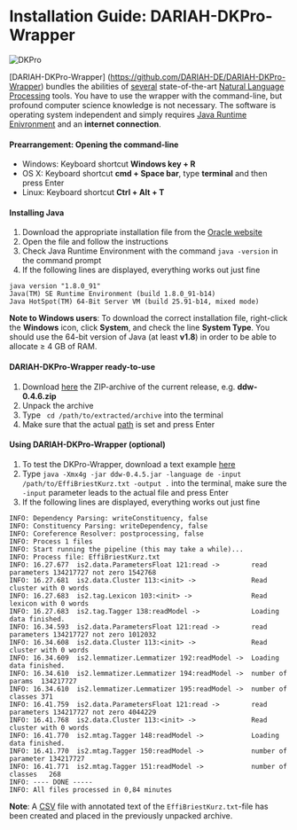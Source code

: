 # Installation Guide: DARIAH-DKPro-Wrapper
![DKPro](https://www.ukp.tu-darmstadt.de/fileadmin/user_upload/Shared_Icons/DKPro.png)

[DARIAH-DKPro-Wrapper] (https://github.com/DARIAH-DE/DARIAH-DKPro-Wrapper) bundles the abilities of [several](https://github.com/DARIAH-DE/DARIAH-DKPro-Wrapper/blob/master/doc/tutorial.adoc#AvailableComponents) state-of-the-art [Natural Language Processing](https://en.wikipedia.org/wiki/Natural_language_processing) tools. You have to use the wrapper with the command-line, but profound computer science knowledge is not necessary. The software is operating system independent and simply requires [Java Runtime Enivronment](https://en.wikipedia.org/wiki/Java_virtual_machine#Execution_environment) and an **internet connection**.

#### Prearrangement: Opening the command-line
- Windows: Keyboard shortcut **Windows key + R**
- OS X: Keyboard shortcut **cmd + Space bar**, type **terminal** and then press Enter
- Linux: Keyboard shortcut **Ctrl + Alt + T**

#### Installing Java
1. Download the appropriate installation file from the [Oracle website](http://www.oracle.com/technetwork/java/javase/downloads/jre8-downloads-2133155.html)
2. Open the file and follow the instructions
3. Check Java Runtime Environment with the command `java -version` in the command prompt
3. If the following lines are displayed, everything works out just fine

~~~
java version "1.8.0_91"
Java(TM) SE Runtime Environment (build 1.8.0_91-b14)
Java HotSpot(TM) 64-Bit Server VM (build 25.91-b14, mixed mode)
~~~

**Note to Windows users**: To download the correct installation file, right-click the **Windows** icon, click **System**, and check the line **System Type**. You should use the 64-bit version of Java (at least **v1.8**) in order to be able to allocate ≥ 4 GB of RAM.

#### DARIAH-DKPro-Wrapper ready-to-use
1. Download [here](https://github.com/DARIAH-DE/DARIAH-DKPro-Wrapper/releases) the ZIP-archive of the current release, e.g. **ddw-0.4.6.zip**
2. Unpack the archive
3. Type ` cd /path/to/extracted/archive` into the terminal
4. Make sure that the actual [path](https://en.wikipedia.org/wiki/Path_(computing)) is set and press Enter

#### Using DARIAH-DKPro-Wrapper  (optional)
1. To test the DKPro-Wrapper, download a text example [here](https://wiki.de.dariah.eu/download/attachments/40213783/EffiBriestKurz.txt)
2. Type `java -Xmx4g -jar ddw-0.4.5.jar -language de -input /path/to/EffiBriestKurz.txt -output .` into the terminal, make sure the `-input` parameter leads to the actual file and press Enter
3. If the following lines are displayed, everything works out just fine

~~~
INFO: Dependency Parsing: writeConstituency, false
INFO: Constituency Parsing: writeDependency, false
INFO: Coreference Resolver: postprocessing, false
INFO: Process 1 files
INFO: Start running the pipeline (this may take a while)...
INFO: Process file: EffiBriestKurz.txt
INFO: 16.27.677  is2.data.ParametersFloat 121:read ->        read parameters 134217727 not zero 1542768
INFO: 16.27.681  is2.data.Cluster 113:<init> ->              Read cluster with 0 words 
INFO: 16.27.683  is2.tag.Lexicon 103:<init> ->               Read lexicon with 0 words 
INFO: 16.27.683  is2.tag.Tagger 138:readModel ->             Loading data finished. 
INFO: 16.34.593  is2.data.ParametersFloat 121:read ->        read parameters 134217727 not zero 1012032
INFO: 16.34.608  is2.data.Cluster 113:<init> ->              Read cluster with 0 words 
INFO: 16.34.609  is2.lemmatizer.Lemmatizer 192:readModel ->  Loading data finished. 
INFO: 16.34.610  is2.lemmatizer.Lemmatizer 194:readModel ->  number of params  134217727
INFO: 16.34.610  is2.lemmatizer.Lemmatizer 195:readModel ->  number of classes 371
INFO: 16.41.759  is2.data.ParametersFloat 121:read ->        read parameters 134217727 not zero 4044229
INFO: 16.41.768  is2.data.Cluster 113:<init> ->              Read cluster with 0 words 
INFO: 16.41.770  is2.mtag.Tagger 148:readModel ->            Loading data finished. 
INFO: 16.41.770  is2.mtag.Tagger 150:readModel ->            number of parameter 134217727
INFO: 16.41.771  is2.mtag.Tagger 151:readModel ->            number of classes   268
INFO: ---- DONE -----
INFO: All files processed in 0,84 minutes
~~~

**Note**: A [CSV](https://en.wikipedia.org/wiki/Comma-separated_values) file with annotated text of the `EffiBriestKurz.txt`-file has been created and placed in the previously unpacked archive.
